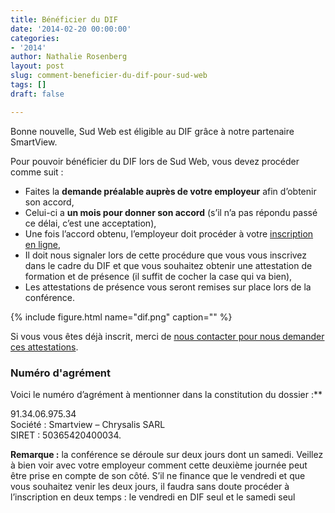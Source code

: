 ```yaml
---
title: Bénéficier du DIF
date: '2014-02-20 00:00:00'
categories:
- '2014'
author: Nathalie Rosenberg
layout: post
slug: comment-beneficier-du-dif-pour-sud-web
tags: []
draft: false

---
```

Bonne nouvelle, Sud Web est éligible au DIF grâce à notre partenaire SmartView.

Pour pouvoir bénéficier du DIF lors de Sud Web, vous devez procéder comme suit :

* Faites la **demande préalable auprès de votre employeur** afin d’obtenir son accord,
* Celui-ci a **un mois pour donner son accord** (s’il n’a pas répondu passé ce délai, c’est une acceptation),
* Une fois l’accord obtenu, l’employeur doit procéder à votre [inscription en ligne][2],
* Il doit nous signaler lors de cette procédure que vous vous inscrivez dans le cadre du DIF et que vous souhaitez obtenir une attestation de formation et de présence (il suffit de cocher la case qui va bien),
* Les attestations de présence vous seront remises sur place lors de la conférence.

{% include figure.html name="dif.png" caption="" %}

Si vous vous êtes déjà inscrit, merci de [nous contacter pour nous demander ces attestations][3].

### Numéro d'agrément

Voici le numéro d’agrément à mentionner dans la constitution du dossier :**

91.34.06.975.34  
Société : Smartview – Chrysalis SARL  
SIRET : 50365420400034.

**Remarque :** la conférence se déroule sur deux jours dont un samedi. Veillez à bien voir avec votre employeur comment cette deuxième journée peut être prise en compte de son côté. S&rsquo;il ne finance que le vendredi et que vous souhaitez venir les deux jours, il faudra sans doute procéder à l&rsquo;inscription en deux temps : le vendredi en DIF seul et le samedi seul

 [1]: http://www.smartview.fr
 [2]: http://sudweb.fr/2014/inscription.html
 [3]: http://sudweb.fr/blog/contact/ "Contact"
